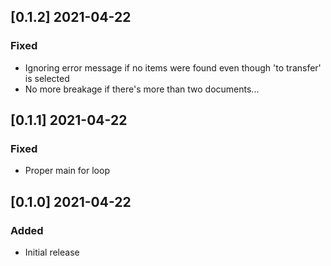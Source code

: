 ## [0.1.2] 2021-04-22
### Fixed
- Ignoring error message if no items were found even though 'to transfer' is selected
- No more breakage if there's more than two documents...

## [0.1.1] 2021-04-22
### Fixed
- Proper main for loop

## [0.1.0] 2021-04-22
### Added
- Initial release